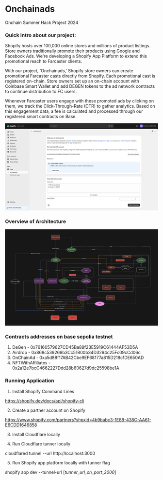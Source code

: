 # Onchainads

Onchain Summer Hack Project 2024

### Quick intro about our project:

Shopify hosts over 100,000 online stores and millions of product listings. Store owners traditionally promote their products using Google and Facebook Ads. We're developing a Shopify App Platform to extend this promotional reach to Farcaster clients.

With our project, 'Onchainads,' Shopify store owners can create promotional Farcaster casts directly from Shopify. Each promotional cast is registered on-chain. Store owners set up an on-chain account with Coinbase Smart Wallet and add DEGEN tokens to the ad network contracts to continue distribution to FC users.

Whenever Farcaster users engage with these promoted ads by clicking on them, we track the Click-Through-Rate (CTR) to gather analytics. Based on this engagement data, a fee is calculated and processed through our registered smart contracts on Base.

![table](./shopify_dashboard.png)

### Overview of Architecture

![table](./diagram_architecture.png)

### Contracts addresses on base sepolia testnet

1. DeGen - 0x76160579627CD45Ba88f23E5919C61444AF53D5A
2. Airdrop - 0x868c539269b3Cc51B00b34D3294c25Fc09cCd06c
3. OnChainAd - 0xa5d88f17AB42Cbe9EF68177a815D218c1DE650AD
4. NFTWithAffiliates - 0x2a12e7bcC4662227Ddd28b60627d9dc25598be1A

### Running Application

1. Install Shopify Command Lines

https://shopify.dev/docs/api/shopify-cli

2. Create a partner account on Shopify

https://www.shopify.com/partners?shpxid=4b9babc3-1E88-438C-AA61-E6CDD1646858

3. Install Cloudflare locally

4. Run Cloudflare tunner locally

cloudflared tunnel --url http://localhost:3000

5. Run Shopify app platform locally with tunner flag

shopify app dev --tunnel-url [_tunner_url_on_port_3000_]
